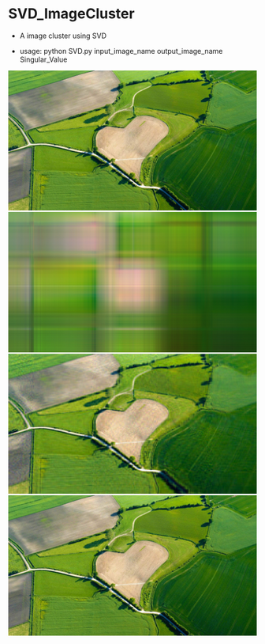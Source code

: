 # SVD_ImageCluster
* A image cluster using SVD

* usage: python SVD.py input_image_name output_image_name Singular_Value


![原图](https://github.com/donser/SVD_ImageCluster/blob/master/AgricultureHeart_EN-AU11072776280_1920x1080.jpg)
![奇异值2](https://github.com/donser/SVD_ImageCluster/blob/master/AgricultureHeart_out_2.jpg)
![奇异值50](https://github.com/donser/SVD_ImageCluster/blob/master/AgricultureHeart_out_50.jpg)
![奇异值200](https://github.com/donser/SVD_ImageCluster/blob/master/AgricultureHeart_out_200.jpg)
